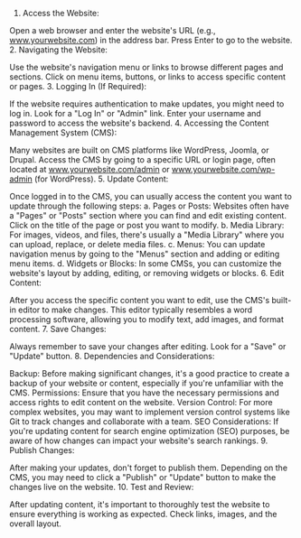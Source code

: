 1. Access the Website:

Open a web browser and enter the website's URL (e.g., www.yourwebsite.com) in the address bar.
Press Enter to go to the website.
2. Navigating the Website:

Use the website's navigation menu or links to browse different pages and sections.
Click on menu items, buttons, or links to access specific content or pages.
3. Logging In (If Required):

If the website requires authentication to make updates, you might need to log in. Look for a "Log In" or "Admin" link.
Enter your username and password to access the website's backend.
4. Accessing the Content Management System (CMS):

Many websites are built on CMS platforms like WordPress, Joomla, or Drupal. Access the CMS by going to a specific URL or login page, often located at www.yourwebsite.com/admin or www.yourwebsite.com/wp-admin (for WordPress).
5. Update Content:

Once logged in to the CMS, you can usually access the content you want to update through the following steps:
a. Pages or Posts: Websites often have a "Pages" or "Posts" section where you can find and edit existing content. Click on the title of the page or post you want to modify.
b. Media Library: For images, videos, and files, there's usually a "Media Library" where you can upload, replace, or delete media files.
c. Menus: You can update navigation menus by going to the "Menus" section and adding or editing menu items.
d. Widgets or Blocks: In some CMSs, you can customize the website's layout by adding, editing, or removing widgets or blocks.
6. Edit Content:

After you access the specific content you want to edit, use the CMS's built-in editor to make changes. This editor typically resembles a word processing software, allowing you to modify text, add images, and format content.
7. Save Changes:

Always remember to save your changes after editing. Look for a "Save" or "Update" button.
8. Dependencies and Considerations:

Backup: Before making significant changes, it's a good practice to create a backup of your website or content, especially if you're unfamiliar with the CMS.
Permissions: Ensure that you have the necessary permissions and access rights to edit content on the website.
Version Control: For more complex websites, you may want to implement version control systems like Git to track changes and collaborate with a team.
SEO Considerations: If you're updating content for search engine optimization (SEO) purposes, be aware of how changes can impact your website's search rankings.
9. Publish Changes:

After making your updates, don't forget to publish them. Depending on the CMS, you may need to click a "Publish" or "Update" button to make the changes live on the website.
10. Test and Review:

After updating content, it's important to thoroughly test the website to ensure everything is working as expected. Check links, images, and the overall layout.
